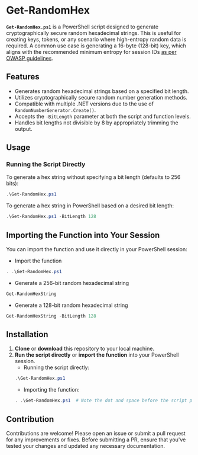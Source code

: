 # Get-RandomHex

**`Get-RandomHex.ps1`** is a PowerShell script designed to generate cryptographically secure random hexadecimal strings. This is useful for creating keys, tokens, or any scenario where high-entropy random data is required. A common use case is generating a 16-byte (128-bit) key, which aligns with the recommended minimum entropy for session IDs [as per OWASP guidelines](https://owasp.org/www-community/vulnerabilities/Insufficient_Session-ID_Length).

## Features

- Generates random hexadecimal strings based on a specified bit length.
- Utilizes cryptographically secure random number generation methods.
- Compatible with multiple .NET versions due to the use of `RandomNumberGenerator.Create()`.
- Accepts the `-BitLength` parameter at both the script and function levels.
- Handles bit lengths not divisible by 8 by appropriately trimming the output.

## Usage

### Running the Script Directly

To generate a hex string without specifying a bit length (defaults to 256 bits):

```powershell
.\Get-RandomHex.ps1
```

To generate a hex string in PowerShell based on a desired bit length:
```powershell
.\Get-RandomHex.ps1 -BitLength 128
```

## Importing the Function into Your Session
You can import the function and use it directly in your PowerShell session:

- Import the function
```powershell
. .\Get-RandomHex.ps1
```
- Generate a 256-bit random hexadecimal string
```powershell
Get-RandomHexString
```
- Generate a 128-bit random hexadecimal string
```powershell
Get-RandomHexString -BitLength 128
```

## Installation
1. **Clone** or **download** this repository to your local machine.
2. **Run the script directly** or **import the function** into your PowerShell session.
    - Running the script directly:
    ```powershell
    .\Get-RandomHex.ps1
    ```
    - Importing the function:
    ```powershell
    . .\Get-RandomHex.ps1  # Note the dot and space before the script path
    ```

## Contribution
Contributions are welcome! Please open an issue or submit a pull request for any improvements or fixes. Before submitting a PR, ensure that you've tested your changes and updated any necessary documentation.
